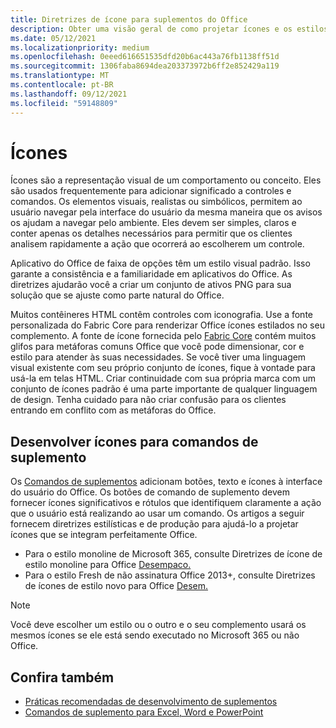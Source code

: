```yaml
---
title: Diretrizes de ícone para suplementos do Office
description: Obter uma visão geral de como projetar ícones e os estilos de design Fresh e Monoline para comandos de complemento.
ms.date: 05/12/2021
ms.localizationpriority: medium
ms.openlocfilehash: 0eeed616651535dfd20b6ac443a76fb1138ff51d
ms.sourcegitcommit: 1306faba8694dea203373972b6ff2e852429a119
ms.translationtype: MT
ms.contentlocale: pt-BR
ms.lasthandoff: 09/12/2021
ms.locfileid: "59148809"
---
```

# <a name="icons"></a>Ícones

Ícones são a representação visual de um comportamento ou conceito. Eles são usados frequentemente para adicionar significado a controles e comandos. Os elementos visuais, realistas ou simbólicos, permitem ao usuário navegar pela interface do usuário da mesma maneira que os avisos os ajudam a navegar pelo ambiente. Eles devem ser simples, claros e conter apenas os detalhes necessários para permitir que os clientes analisem rapidamente a ação que ocorrerá ao escolherem um controle.

Aplicativo do Office de faixa de opções têm um estilo visual padrão. Isso garante a consistência e a familiaridade em aplicativos do Office. As diretrizes ajudarão você a criar um conjunto de ativos PNG para sua solução que se ajuste como parte natural do Office.

Muitos contêineres HTML contêm controles com iconografia. Use a fonte personalizada do Fabric Core para renderizar Office ícones estilados no seu complemento. A fonte de ícone fornecida pelo [Fabric Core](fabric-core.md) contém muitos glifos para metáforas comuns Office que você pode dimensionar, cor e estilo para atender às suas necessidades. Se você tiver uma linguagem visual existente com seu próprio conjunto de ícones, fique à vontade para usá-la em telas HTML. Criar continuidade com sua própria marca com um conjunto de ícones padrão é uma parte importante de qualquer linguagem de design. Tenha cuidado para não criar confusão para os clientes entrando em conflito com as metáforas do Office.

## <a name="design-icons-for-add-in-commands"></a>Desenvolver ícones para comandos de suplemento

Os [Comandos de suplementos](add-in-commands.md) adicionam botões, texto e ícones à interface do usuário do Office. Os botões de comando de suplemento devem fornecer ícones significativos e rótulos que identifiquem claramente a ação que o usuário está realizando ao usar um comando. Os artigos a seguir fornecem diretrizes estilísticas e de produção para ajudá-lo a projetar ícones que se integram perfeitamente Office.

- Para o estilo monoline de Microsoft 365, consulte Diretrizes de ícone de estilo monoline para Office [Desempaco.](add-in-icons-monoline.md)
- Para o estilo Fresh de não assinatura Office 2013+, consulte Diretrizes de ícones de estilo novo para Office [Desem.](add-in-icons-fresh.md)

> [!NOTE]
> Você deve escolher um estilo ou o outro e o seu complemento usará os mesmos ícones se ele está sendo executado no Microsoft 365 ou não Office.

## <a name="see-also"></a>Confira também

- [Práticas recomendadas de desenvolvimento de suplementos](../concepts/add-in-development-best-practices.md)
- [Comandos de suplemento para Excel, Word e PowerPoint](../design/add-in-commands.md)

